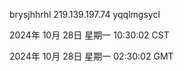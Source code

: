 brysjhhrhl 219.139.197.74 yqqlmgsycl

2024年 10月 28日 星期一 10:30:02 CST

2024年 10月 28日 星期一 02:30:02 GMT
